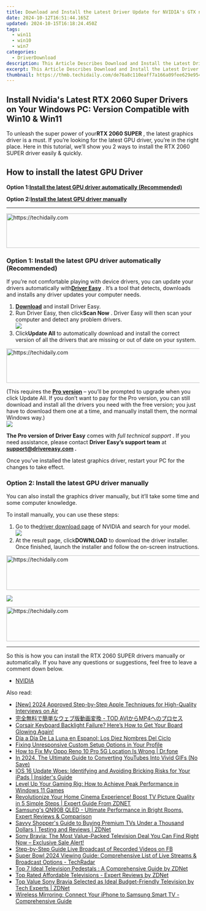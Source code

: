 ```yaml
---
title: Download and Install the Latest Driver Update for NVIDIA's GTX nVidia 1650 SUPER – Compatible with Windows 10 & 11
date: 2024-10-12T16:51:44.165Z
updated: 2024-10-15T16:18:24.450Z
tags:
  - win11
  - win10
  - win7
categories:
  - DriverDownload
description: This Article Describes Download and Install the Latest Driver Update for NVIDIA's GTX nVidia 1650 SUPER – Compatible with Windows 10 & 11
excerpt: This Article Describes Download and Install the Latest Driver Update for NVIDIA's GTX nVidia 1650 SUPER – Compatible with Windows 10 & 11
thumbnail: https://thmb.techidaily.com/de76a8c110eaff7a166a09fee629e954d26d490c5f1eecc48133ce74b4cc31e3.jpg
---
```


## Install Nvidia's Latest RTX 2060 Super Drivers on Your Windows PC: Version Compatible with Win10 & Win11

To unleash the super power of your**RTX 2060 SUPER** , the latest graphics driver is a must. If you’re looking for the latest GPU driver, you’re in the right place. Here in this tutorial, we’ll show you 2 ways to install the RTX 2060 SUPER driver easily & quickly.

## How to install the latest GPU Driver

 **Option 1:[Install the latest GPU driver automatically (Recommended)](https://www.drivereasy.com/knowledge/rtx-2060-super-drivers-download-update-for-windows-10/#option1)**

 **Option 2:[Install the latest GPU driver manually](https://tools.techidaily.com/drivereasy/download/)**

---

<!-- affiliate ads begin -->
<a href="https://appsumo.8odi.net/c/5597632/2068417/7443" target="_top" id="2068417">
  <img src="//a.impactradius-go.com/display-ad/7443-2068417" border="0" alt="https://techidaily.com" width="728" height="90"/>
</a>
<img height="0" width="0" src="https://appsumo.8odi.net/i/5597632/2068417/7443" style="position:absolute;visibility:hidden;" border="0" />
<!-- affiliate ads end -->

### Option 1: Install the latest GPU driver automatically (Recommended)

 If you’re not comfortable playing with device drivers, you can update your drivers automatically with[**Driver Easy**](https://tools.techidaily.com/drivereasy/download/) . It’s a tool that detects, downloads and installs any driver updates your computer needs.

1. **[Download](https://tools.techidaily.com/drivereasy/download/)**  and install Driver Easy.
2. Run Driver Easy, then click**Scan Now** . Driver Easy will then scan your computer and detect any problem drivers.  
![](https://images.drivereasy.com/wp-content/uploads/2020/11/Scan-now-1.jpg)
3. Click**Update All** to automatically download and install the correct version of all the drivers that are missing or out of date on your system.  

<!-- affiliate ads begin -->
<a href="https://appsumo.8odi.net/c/5597632/2151856/7443" target="_top" id="2151856">
  <img src="//a.impactradius-go.com/display-ad/7443-2151856" border="0" alt="https://techidaily.com" width="728" height="90"/>
</a>
<img height="0" width="0" src="https://appsumo.8odi.net/i/5597632/2151856/7443" style="position:absolute;visibility:hidden;" border="0" />
<!-- affiliate ads end -->

 (This requires the **[Pro version](https://tools.techidaily.com/drivereasy/download/)**  – you’ll be prompted to upgrade when you click Update All. If you don’t want to pay for the Pro version, you can still download and install all the drivers you need with the free version; you just have to download them one at a time, and manually install them, the normal Windows way.)  
![](https://images.drivereasy.com/wp-content/uploads/2021/04/de-2060-super-update.jpg)

**The Pro version of Driver Easy** comes with _full technical support_ . If you need assistance, please contact **Driver Easy’s support team** at **[support@drivereasy.com](https://tools.techidaily.com/drivereasy/download/) .**

 Once you’ve installed the latest graphics driver, restart your PC for the changes to take effect.

### Option 2: Install the latest GPU driver manually

 You can also install the graphics driver manually, but it’ll take some time and some computer knowledge.

To install manually, you can use these steps:

1. Go to the[driver download page](https://tools.techidaily.com/drivereasy/download/) of NVIDIA and search for your model.  
![](https://images.drivereasy.com/wp-content/uploads/2021/04/2060-super-manually-1.jpg)
2. At the result page, click**DOWNLOAD** to download the driver installer. Once finished, launch the installer and follow the on-screen instructions.  

<!-- affiliate ads begin -->
<a href="https://ephamedtechinc.pxf.io/c/5597632/2137223/26400" target="_top" id="2137223">
  <img src="//a.impactradius-go.com/display-ad/26400-2137223" border="0" alt="https://techidaily.com" width="728" height="90"/>
</a>
<img height="0" width="0" src="https://ephamedtechinc.pxf.io/i/5597632/2137223/26400" style="position:absolute;visibility:hidden;" border="0" />
<!-- affiliate ads end -->

![](https://images.drivereasy.com/wp-content/uploads/2021/04/2060-super-manually-2.jpg)

<!-- affiliate ads begin -->
<a href="https://appsumo.8odi.net/c/5597632/2043617/7443" target="_top" id="2043617">
  <img src="//a.impactradius-go.com/display-ad/7443-2043617" border="0" alt="https://techidaily.com" width="728" height="90"/>
</a>
<img height="0" width="0" src="https://appsumo.8odi.net/i/5597632/2043617/7443" style="position:absolute;visibility:hidden;" border="0" />
<!-- affiliate ads end -->

---

 So this is how you can install the RTX 2060 SUPER drivers manually or automatically. If you have any questions or suggestions, feel free to leave a comment down below.

* [NVIDIA](https://tools.techidaily.com/drivereasy/download/)

<ins class="adsbygoogle"
     style="display:block"
     data-ad-format="autorelaxed"
     data-ad-client="ca-pub-7571918770474297"
     data-ad-slot="1223367746"></ins>

<ins class="adsbygoogle"
     style="display:block"
     data-ad-client="ca-pub-7571918770474297"
     data-ad-slot="8358498916"
     data-ad-format="auto"
     data-full-width-responsive="true"></ins>

<span class="atpl-alsoreadstyle">Also read:</span>
<div><ul>
<li><a href="https://article-knowledge.techidaily.com/new-2024-approved-step-by-step-apple-techniques-for-high-quality-interviews-on-air/"><u>[New] 2024 Approved Step-by-Step Apple Techniques for High-Quality Interviews on Air</u></a></li>
<li><a href="https://vp-tips.techidaily.com/tod-avimp4/"><u>完全無料で簡単なウェブ版動画変換 - TOD AVIからMP4へのプロセス</u></a></li>
<li><a href="https://win-howtos.techidaily.com/corsair-keyboard-backlight-failure-heres-how-to-get-your-board-glowing-again/"><u>Corsair Keyboard Backlight Failure? Here’s How to Get Your Board Glowing Again!</u></a></li>
<li><a href="https://mondly-stories.techidaily.com/dia-a-dia-de-la-luna-en-espanol-los-diez-nombres-del-ciclo/"><u>Día a Día De La Luna en Espanol: Los Diez Nombres Del Ciclo</u></a></li>
<li><a href="https://common-error.techidaily.com/fixing-unresponsive-custom-setup-options-in-your-profile/"><u>Fixing Unresponsive Custom Setup Options in Your Profile</u></a></li>
<li><a href="https://fake-location.techidaily.com/how-to-fix-my-oppo-reno-10-pro-5g-location-is-wrong-drfone-by-drfone-virtual-android/"><u>How to Fix My Oppo Reno 10 Pro 5G Location Is Wrong | Dr.fone</u></a></li>
<li><a href="https://youtube-web.techidaily.com/24-the-ultimate-guide-to-converting-youtubes-into-vivid-gifs-no-save/"><u>In 2024, The Ultimate Guide to Converting YouTubes Into Vivid GIFs (No Save)</u></a></li>
<li><a href="https://tech-haven.techidaily.com/ios-16-update-woes-identifying-and-avoiding-bricking-risks-for-your-ipads-insiders-guide/"><u>IOS 16 Update Woes: Identifying and Avoiding Bricking Risks for Your iPads | Insider's Guide</u></a></li>
<li><a href="https://common-error.techidaily.com/level-up-your-gaming-rig-how-to-achieve-peak-performance-in-windows-11-games/"><u>Level Up Your Gaming Rig: How to Achieve Peak Performance in Windows 11 Games</u></a></li>
<li><a href="https://hardware-updates.techidaily.com/revolutionize-your-home-cinema-experience-boost-tv-picture-quality-in-5-simple-steps-expert-guide-from-zdnet/"><u>Revolutionize Your Home Cinema Experience! Boost TV Picture Quality in 5 Simple Steps | Expert Guide From ZDNET</u></a></li>
<li><a href="https://hardware-updates.techidaily.com/samsungs-qn90b-qled-ultimate-performance-in-bright-rooms-expert-reviews-and-comparison/"><u>Samsung's QN90B QLED - Ultimate Performance in Bright Rooms, Expert Reviews & Comparison</u></a></li>
<li><a href="https://hardware-updates.techidaily.com/savvy-shoppers-guide-to-buying-premium-tvs-under-a-thousand-dollars-testing-and-reviews-zdnet/"><u>Savvy Shopper's Guide to Buying Premium TVs Under a Thousand Dollars | Testing and Reviews | ZDNet</u></a></li>
<li><a href="https://hardware-updates.techidaily.com/sony-bravia-the-most-value-packed-television-deal-you-can-find-right-now-exclusive-sale-alert/"><u>Sony Bravia: The Most Value-Packed Television Deal You Can Find Right Now – Exclusive Sale Alert!</u></a></li>
<li><a href="https://facebook-videos.techidaily.com/step-by-step-guide-live-broadcast-of-recorded-videos-on-fb/"><u>Step-by-Step Guide Live Broadcast of Recorded Videos on FB</u></a></li>
<li><a href="https://hardware-updates.techidaily.com/super-bowl-2024-viewing-guide-comprehensive-list-of-live-streams-and-broadcast-options-techradar/"><u>Super Bowl 2024 Viewing Guide: Comprehensive List of Live Streams & Broadcast Options - TechRadar</u></a></li>
<li><a href="https://hardware-updates.techidaily.com/top-7-ideal-television-pedestals-a-comprehensive-guide-by-zdnet/"><u>Top 7 Ideal Television Pedestals : A Comprehensive Guide by ZDNet</u></a></li>
<li><a href="https://hardware-updates.techidaily.com/top-rated-affordable-televisions-expert-reviews-by-zdnet/"><u>Top Rated Affordable Televisions - Expert Reviews by ZDNet</u></a></li>
<li><a href="https://hardware-updates.techidaily.com/top-value-sony-bravia-selected-as-ideal-budget-friendly-television-by-tech-experts-zdnet/"><u>Top Value Sony Bravia Selected as Ideal Budget-Friendly Television by Tech Experts | ZDNet</u></a></li>
<li><a href="https://hardware-updates.techidaily.com/wireless-mirroring-connect-your-iphone-to-samsung-smart-tv-comprehensive-guide/"><u>Wireless Mirroring: Connect Your iPhone to Samsung Smart TV - Comprehensive Guide</u></a></li>
</ul></div>

